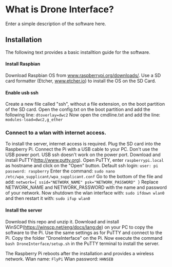# What is Drone Interface?
Enter a simple description of the software here.

## Installation
The following text provides a basic installtion guide for the software.

#### Install Raspbian
Download Raspbian OS from www.raspberrypi.org/downloads/.
Use a SD card formatter (Etcher, www.etcher.io) to install the OS on the SD Card.

#### Enable usb ssh
Create a new file called "ssh", without a file extension, on the boot partition of the SD card.
Open the config.txt on the boot partition and add the following line:
`dtoverlay=dwc2`
Now open the cmdline.txt and add the line:
`modules-load=dwc2,g_ether`

### Connect to a wlan with internet access.
To install the server, internet access is required.
Plug the SD card into the Raspberry Pi. Connect the Pi with a USB cable to your PC.
Don't use the USB power port. USB ssh doesn't work on the power port.
Download and install PuTTY(http://www.putty.org).
Open PuTTY, enter
`raspberrypi.local`
as hostname and click on the "Open" button.
Default ssh login:
`user: pi
password: raspberry`
Enter the command:
`sudo nano /etc/wpa_supplicant/wpa_supplicant.conf`
Go to the bottom of the file and add:
`network={
    ssid="NETWORK_NAME"
    psk="NETWORK_PASSWORD"
}`
Replace NETWORK_NAME and NETWORK_PASSWORD with the name and password of your network.
Now shutdown the wlan interface with:
`sudo ifdown wlan0`
and then restart it with:
`sudo ifup wlan0`

#### Install the server
Download this repo and unzip it.
Download and install WinSCP(https://winscp.net/eng/docs/lang:de) on your PC to copy the software to the Pi. Use the same settings as for PuTTY and connect to the Pi.
Copy the folder "DroneInterface" on the Pi.
Now execute the command
`bash DroneInterface/setup.sh`
in the PuTTY terminal to install the server.

The Raspberry Pi reboots after the installation and provides a wireless network.
Wlan name:
`FlyPi`
Wlan password:
`HHNSEB`
